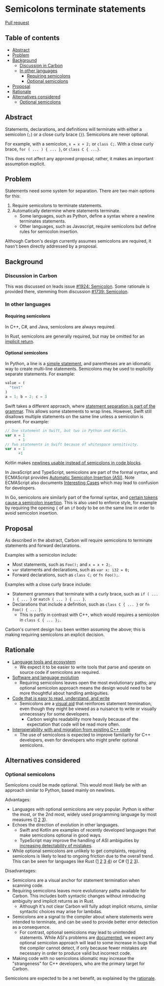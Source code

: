 # Semicolons terminate statements

<!--
Part of the Carbon Language project, under the Apache License v2.0 with LLVM
Exceptions. See /LICENSE for license information.
SPDX-License-Identifier: Apache-2.0 WITH LLVM-exception
-->

[Pull request](https://github.com/carbon-language/carbon-lang/pull/2665)

<!-- toc -->

## Table of contents

-   [Abstract](#abstract)
-   [Problem](#problem)
-   [Background](#background)
    -   [Discussion in Carbon](#discussion-in-carbon)
    -   [In other languages](#in-other-languages)
        -   [Requiring semicolons](#requiring-semicolons)
        -   [Optional semicolons](#optional-semicolons)
-   [Proposal](#proposal)
-   [Rationale](#rationale)
-   [Alternatives considered](#alternatives-considered)
    -   [Optional semicolons](#optional-semicolons-1)

<!-- tocstop -->

## Abstract

Statements, declarations, and definitions will terminate with either a semicolon
(`;`) or a close curly brace (`}`). Semicolons are never optional.

For example, with a semicolon, `x = x + 2;` or `class C;`. With a close curly
brace, `for ( ... ) { ... }`, or `class C { ...}`.

This does not affect any approved proposal; rather, it makes an important
assumption explicit.

## Problem

Statements need some system for separation. There are two main options for this:

1. Require semicolons to terminate statements.
2. Automatically determine where statements terminate.
    - Some languages, such as Python, define a syntax where a newline terminates
      statements.
    - Other languages, such as Javascript, require semicolons but define rules
      for semicolon insertion.

Although Carbon's design currently assumes semicolons are required, it hasn't
been directly addressed by a proposal.

## Background

### Discussion in Carbon

This was discussed on leads issue
[#1924: Semicolon](https://github.com/carbon-language/carbon-lang/issues/1924).
Some rationale is provided there, stemming from discussion
[#1739: Semicolon](https://github.com/carbon-language/carbon-lang/discussions/1739).

### In other languages

#### Requiring semicolons

In C++, C#, and Java, semicolons are always required.

In Rust, semicolons are generally required, but may be omitted for an
[implicit return](https://doc.rust-lang.org/std/keyword.return.html).

#### Optional semicolons

In Python, a line is a
[simple statement](https://docs.python.org/3/reference/simple_stmts.html), and
parentheses are an idiomatic way to create multi-line statements. Semicolons may
be used to explicitly separate statements. For example:

```python
value = (
  "text"
)
a = 1; b = 2; c = 3
```

Swift takes a different approach, where
[statement separation is part of the grammar](https://docs.swift.org/swift-book/documentation/the-swift-programming-language/statements).
This allows some statements to wrap lines. However, Swift still disallows
multiple statements on the same line unless a semicolon is present. For example:

```swift
// One statement in Swift, but two in Python and Kotlin.
var x = 1
      + 1
// Two statements in Swift because of whitespace sensitivity.
var x = 1
      +1
```

Kotlin makes
[newlines usable instead of semicolons in code blocks](https://kotlinlang.org/spec/statements.html#code-blocks).

In JavaScript and TypeScript, semicolons are part of the formal syntax, and
ECMAScript provides
[Automatic Semicolon Insertion (ASI)](https://tc39.es/ecma262/#sec-automatic-semicolon-insertion).
Note ECMAScript also documents
[Interesting Cases](https://tc39.es/ecma262/#sec-interesting-cases-of-automatic-semicolon-insertion)
which may lead to confusion for developers.

In Go, semicolons are similarly part of the formal syntax, and
[certain tokens cause a semicolon insertion](https://go.dev/ref/spec#Semicolons).
This is also used to enforce style, for example by requiring the opening `{` of
an `if` body to be on the same line in order to avoid semicolon insertion.

## Proposal

As described in the abstract, Carbon will require semicolons to terminate
statements and forward declarations.

Examples with a semicolon include:

-   Most statements, such as `Foo();` and `x = x + 2;`.
-   `var` statements and declarations, such as `var x: i32 = 0;`
-   Forward declarations, such as `class C;` or `fn Foo();`.

Examples with a close curly brace include:

-   Statement grammars that terminate with a curly brace, such as
    `if ( ... ) { ... }` or `match ( ... ) { ... }`.
-   Declarations that include a definition, such as `class C { ... }` or
    `fn Foo() { ... }`.
    -   This is partly in contrast with C++, which would requires a semicolon in
        `class C { ... };`.

Carbon's current design has been written assuming the above; this is making
requiring semicolons an explicit decision.

## Rationale

-   [Language tools and ecosystem](/docs/project/goals.md#language-tools-and-ecosystem)
    -   We expect it to be easier to write tools that parse and operate on
        source code if semicolons are required.
-   [Software and language evolution](/docs/project/goals.md#software-and-language-evolution)
    -   Requiring semicolons leaves open the most evolutionary paths; any
        optional semicolon approach means the design would need to be more
        thoughtful about handling ambiguities.
-   [Code that is easy to read, understand, and write](/docs/project/goals.md#code-that-is-easy-to-read-understand-and-write)
    -   Semicolons are a
        [visual aid](/docs/project/principles/low_context_sensitivity.md#visual-aids)
        that reinforces statement termination, even though they might be viewed
        as a nuisance to write or visually unnecessary for some developers.
        -   Carbon weighs readability more heavily because of the expectation
            that code will be read more often.
-   [Interoperability with and migration from existing C++ code](/docs/project/goals.md#interoperability-with-and-migration-from-existing-c-code)
    -   The use of semicolons is expected to improve familiarity for C++
        developers, even for developers who might prefer optional semicolons.

## Alternatives considered

### Optional semicolons

Semicolons could be made optional. This would most likely be with an approach
similar to Python, based mainly on newlines.

Advantages:

-   Languages with optional semicolons are very popular. Python is either the
    most, or the 2nd most, widely used programming language by most measures
    ([1](https://pypl.github.io/PYPL.html)
    [2](https://octoverse.github.com/2022/top-programming-languages)
    [3](https://www.tiobe.com/tiobe-index/)).
-   Echoes the direction of evolution in other languages.
    -   Swift and Kotlin are examples of recently developed languages that make
        semicolons optional in good ways.
    -   TypeScript may improve the handling of ASI ambiguities by
        [increasing detectability of mistakes](https://medium.com/@eugenkiss/dont-use-semicolons-in-typescript-474ccfe4bdb3).
-   While optional semicolons are unlikely to get complaints, requiring
    semicolons is likely to lead to ongoing friction due to the overall trend.
    This can be seen for languages like Rust
    ([1](https://github.com/rust-lang/rust/issues/27116)
    [2](https://internals.rust-lang.org/t/make-some-separators-optional/4846)
    [3](https://github.com/rust-lang/rfcs/issues/2583)
    [4](https://users.rust-lang.org/t/why-semicolons/25074)) or C#
    ([1](https://github.com/dotnet/roslyn/issues/5355)
    [2](https://github.com/dotnet/csharplang/discussions/496)
    [3](https://github.com/dotnet/csharplang/discussions/5655)).

Disadvantages:

-   Semicolons are a visual anchor for statement termination when scanning code.
-   Requiring semicolons leaves more evolutionary paths available for Carbon.
    This includes both syntactic changes without introducing ambiguity and
    implicit returns as in Rust.
    -   Although it's not clear Carbon will fully adopt implicit returns,
        similar syntactic choices may arise for lambdas.
-   Semicolons are a signal to the compiler about where statements were intended
    to terminate, and can be used to provide better error detection as a
    consequence.
    -   For contrast, optional semicolons may lead to unintended statements.
        While ASI's problems are
        [documented](https://tc39.es/ecma262/#sec-automatic-semicolon-insertion),
        we expect any optional semicolon approach will lead to some increase in
        bugs that the compiler cannot detect, if only because fewer mistakes are
        necessary in order to produce valid but incorrect code.
-   Making code with no semicolons idiomatic may increase the "strangeness" for
    C++ developers, who are the primary target for Carbon.

Semicolons are expected to be a net benefit, as explained by the
[rationale](#rationale).
